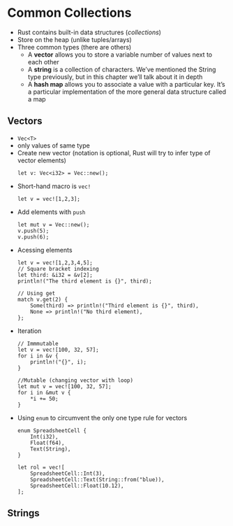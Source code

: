 # Common Collections
* Rust contains built-in data structures (_collections_)
* Store on the heap (unlike tuples/arrays)
* Three common types (there are others)
    * A **vector** allows you to store a variable number of values next to each other
    * A **string** is a collection of characters. We’ve mentioned the String type previously, but in this chapter we’ll talk about it in depth
    * A **hash map** allows you to associate a value with a particular key. It’s a particular implementation of the more general data structure called a map

## Vectors
* `Vec<T>`
* only values of same type
* Create new vector (notation is optional, Rust will try to infer type of vector elements)
    ```
    let v: Vec<i32> = Vec::new();
    ```
* Short-hand macro is `vec!`
    ```
    let v = vec![1,2,3];
    ```
* Add elements with `push`
    ```
    let mut v = Vec::new();
    v.push(5);
    v.push(6);
    ```
* Acessing elements
    ```
    let v = vec![1,2,3,4,5];
    // Square bracket indexing
    let third: &i32 = &v[2];
    println!("The third element is {}", third);

    // Using get
    match v.get(2) {
        Some(third) => println!("Third element is {}", third),
        None => println!("No third element),
    };
    ```
* Iteration
    ```
    // Immmutable
    let v = vec![100, 32, 57];
    for i in &v {
        println!("{}", i);
    }

    //Mutable (changing vector with loop)
    let mut v = vec![100, 32, 57];
    for i in &mut v {
        *i += 50;
    }
    ```
* Using `enum` to circumvent the only one type rule for vectors
    ```
    enum SpreadsheetCell {
        Int(i32),
        Float(f64),
        Text(String),
    }

    let rol = vec![
        SpreadsheetCell::Int(3),
        SpreadsheetCell::Text(String::from("blue)),
        SpreadsheetCell::Float(10.12),
    ];
    ```
## Strings
